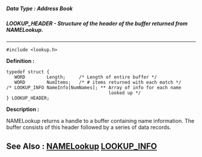 ##### Data Type : Address Book
##### LOOKUP_HEADER - Structure of the header of the buffer returned from NAMELookup.
---
```
#include <lookup.h>
```

**Definition :**
```
typedef struct {
   WORD        Length;     /* Length of entire buffer */
   WORD        NumItems;   /* # items returned with each match */
/* LOOKUP_INFO NameInfo[NumNames]; ** Array of info for each name
                                      looked up */
} LOOKUP_HEADER;
```

**Description :**

NAMELookup returns a handle to a buffer containing name information. The buffer consists of this header followed by a series of data records.


**See Also :**
[NAMELookup](/domino-c-api-docs/reference/Func/NAMELookup)
[LOOKUP_INFO](/domino-c-api-docs/reference/Data/LOOKUP_INFO)
---

